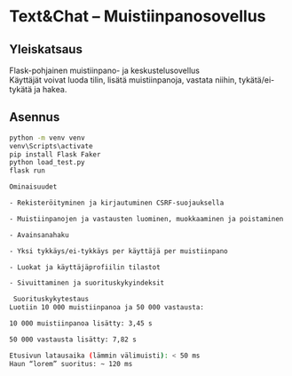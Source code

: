 # Text&Chat – Muistiinpanosovellus

## Yleiskatsaus
Flask-pohjainen muistiinpano- ja keskustelusovellus  
Käyttäjät voivat luoda tilin, lisätä muistiinpanoja, vastata niihin, tykätä/ei-tykätä ja hakea.

## Asennus
```bash
python -m venv venv
venv\Scripts\activate
pip install Flask Faker
python load_test.py        
flask run

Ominaisuudet

- Rekisteröityminen ja kirjautuminen CSRF-suojauksella

- Muistiinpanojen ja vastausten luominen, muokkaaminen ja poistaminen

- Avainsanahaku

- Yksi tykkäys/ei-tykkäys per käyttäjä per muistiinpano

- Luokat ja käyttäjäprofiilin tilastot

- Sivuittaminen ja suorituskykyindeksit

 Suorituskykytestaus
Luotiin 10 000 muistiinpanoa ja 50 000 vastausta:

10 000 muistiinpanoa lisätty: 3,45 s

50 000 vastausta lisätty: 7,82 s

Etusivun latausaika (lämmin välimuisti): < 50 ms
Haun “lorem” suoritus: ~ 120 ms

